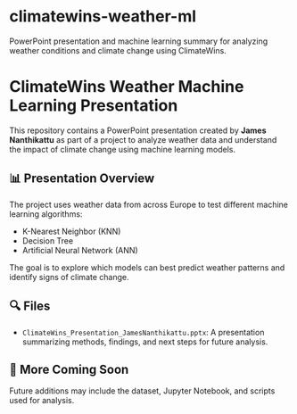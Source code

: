 # climatewins-weather-ml
PowerPoint presentation and machine learning summary for analyzing weather conditions and climate change using ClimateWins.

# ClimateWins Weather Machine Learning Presentation

This repository contains a PowerPoint presentation created by **James Nanthikattu** as part of a project to analyze weather data and understand the impact of climate change using machine learning models.

## 📊 Presentation Overview
The project uses weather data from across Europe to test different machine learning algorithms:
- K-Nearest Neighbor (KNN)
- Decision Tree
- Artificial Neural Network (ANN)

The goal is to explore which models can best predict weather patterns and identify signs of climate change.

## 🔍 Files
- `ClimateWins_Presentation_JamesNanthikattu.pptx`: A presentation summarizing methods, findings, and next steps for future analysis.


## 🔗 More Coming Soon
Future additions may include the dataset, Jupyter Notebook, and scripts used for analysis.
